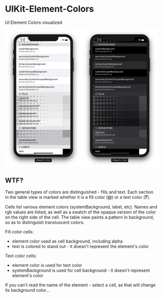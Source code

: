 # UIKit-Element-Colors
UI Element Colors visualized

<img width="50%" src="https://github.com/grype/UIKit-Element-Colors/blob/master/images/light_mode.png"><img width="50%" src="https://github.com/grype/UIKit-Element-Colors/blob/master/images/dark_mode.png">

## WTF?

Two general types of colors are distinguished - fills and text. Each section in the table view is marked whether it is a fill color (▧) or a text color (𝑻).

Cells list various element colors (systemBackground, label, etc). Names and rgb values are listed, as well as a swatch of the opaque version of the color on the right side of the cell. The table view paints a pattern in background, so as to distinguish transluscent colors.

Fill color cells:
* element color used as cell background, including alpha
* text is colored to stand out - it doesn't represent the element's color

Text color cells:
* element color is used for text color
* systemBackground is used for cell background - it doesn't represent element's color

If you can't read the name of the element - select a cell, as that will change its background color...
